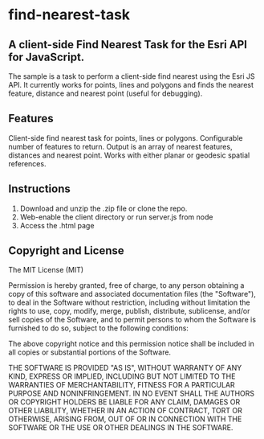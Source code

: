 # find-nearest-task
## A client-side Find Nearest Task for the Esri API for JavaScript. 

The sample is a task to perform a client-side find nearest using the Esri JS API. It currently works for
points, lines and polygons and finds the nearest feature, distance and nearest point (useful for debugging). 

## Features
Client-side find nearest task for points, lines or polygons. Configurable number of features to return. Output is an array of nearest features, distances and nearest point. Works with either planar or geodesic spatial references.

## Instructions
1. Download and unzip the .zip file or clone the repo.
2. Web-enable the client directory or run server.js from node
3. Access the .html page


## Copyright and License

The MIT License (MIT)

Permission is hereby granted, free of charge, to any person obtaining a copy
of this software and associated documentation files (the "Software"), to deal
in the Software without restriction, including without limitation the rights
to use, copy, modify, merge, publish, distribute, sublicense, and/or sell
copies of the Software, and to permit persons to whom the Software is
furnished to do so, subject to the following conditions:

The above copyright notice and this permission notice shall be included in
all copies or substantial portions of the Software.

THE SOFTWARE IS PROVIDED "AS IS", WITHOUT WARRANTY OF ANY KIND, EXPRESS OR
IMPLIED, INCLUDING BUT NOT LIMITED TO THE WARRANTIES OF MERCHANTABILITY,
FITNESS FOR A PARTICULAR PURPOSE AND NONINFRINGEMENT. IN NO EVENT SHALL THE
AUTHORS OR COPYRIGHT HOLDERS BE LIABLE FOR ANY CLAIM, DAMAGES OR OTHER
LIABILITY, WHETHER IN AN ACTION OF CONTRACT, TORT OR OTHERWISE, ARISING FROM,
OUT OF OR IN CONNECTION WITH THE SOFTWARE OR THE USE OR OTHER DEALINGS IN
THE SOFTWARE.

